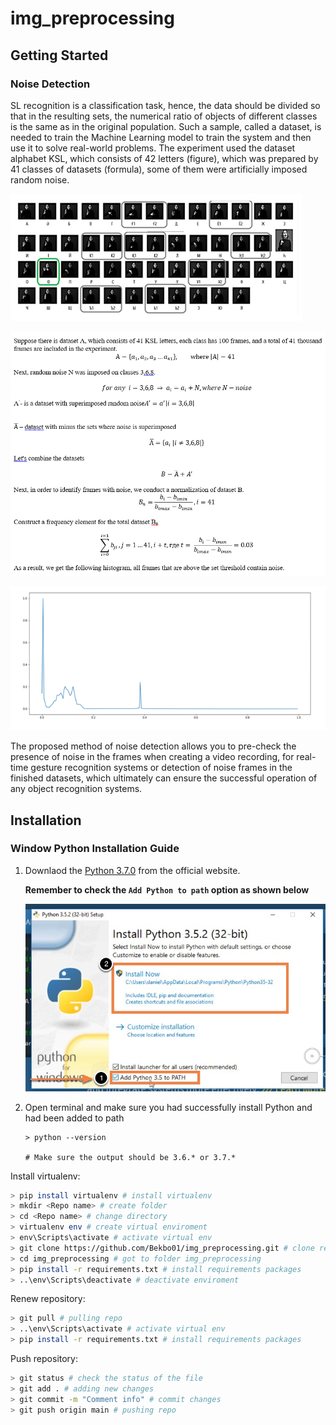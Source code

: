 # img_preprocessing
## Getting Started
### Noise Detection
<p>
SL recognition is a classification task, hence, the data should be divided so that in the resulting sets, the numerical ratio of objects of different classes is the same as in the original population. Such a sample, called a dataset, is needed to train the Machine Learning model to train the system and then use it to solve real-world problems.  The experiment used the dataset alphabet KSL, which consists of 42 letters (figure), which was prepared by 41 classes of datasets (formula), some of them were artificially imposed random noise.

<img src="./images/letters.png" /></p>
<p> <img src="./images/formulas.png" /> </p>
<p> <img src="./images/noise_graph.png" /> </p>

The proposed method of noise detection allows you to pre-check the presence of noise in the frames when creating a video recording, for real-time gesture recognition systems or detection of noise frames in the finished datasets, which ultimately can ensure the successful operation of any object recognition systems.



## Installation
### Window Python Installation Guide

1. Downlaod the [Python 3.7.0](https://www.python.org/ftp/python/3.7.0/python-3.7.0.exe) from the official website.

	**Remember to check the `Add Python to path` option as shown below**

	![window-installation](https://raw.githubusercontent.com/sunwaytechclub/Python-Installation-Guide/master/pictures/window-install.jpg)

2. Open terminal and make sure you had successfully install Python and had been added to path

	```
	> python --version

	# Make sure the output should be 3.6.* or 3.7.*
	```
Install virtualenv:

```sh
> pip install virtualenv # install virtualenv
> mkdir <Repo name> # create folder
> cd <Repo name> # change directory
> virtualenv env # create virtual enviroment
> env\Scripts\activate # activate virtual env
> git clone https://github.com/Bekbo01/img_preprocessing.git # clone repository
> cd img_preprocessing # got to folder img_preprocessing
> pip install -r requirements.txt # install requirements packages
> ..\env\Scripts\deactivate # deactivate enviroment
```

Renew repository:

```sh
> git pull # pulling repo
> ..\env\Scripts\activate # activate virtual env
> pip install -r requirements.txt # install requirements packages
```
Push repository:
```sh
> git status # check the status of the file
> git add . # adding new changes
> git commit -m "Comment info" # commit changes
> git push origin main # pushing repo
```
